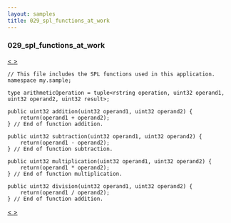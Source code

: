 ```yaml
---
layout: samples
title: 029_spl_functions_at_work
---
```


### 029_spl_functions_at_work

<div class="sampleNav"><a class="button" href="../028_multiple_composites_at_work_StockOrderCommission.spl/"> < </a><a class="button" href="../029_spl_functions_at_work_Main.spl/"> > </a>
</div>

~~~~~~
// This file includes the SPL functions used in this application.
namespace my.sample;

type arithmeticOperation = tuple<rstring operation, uint32 operand1, uint32 operand2, uint32 result>;

public uint32 addition(uint32 operand1, uint32 operand2) {
	return(operand1 + operand2);
} // End of function addition.

public uint32 subtraction(uint32 operand1, uint32 operand2) {
	return(operand1 - operand2);
} // End of function subtraction.

public uint32 multiplication(uint32 operand1, uint32 operand2) {
	return(operand1 * operand2);
} // End of function multiplication.

public uint32 division(uint32 operand1, uint32 operand2) {
	return(operand1 / operand2);
} // End of function addition.

~~~~~~

<div class="sampleNav"><a class="button" href="../028_multiple_composites_at_work_StockOrderCommission.spl/"> < </a><a class="button" href="../029_spl_functions_at_work_Main.spl/"> > </a>
</div>

